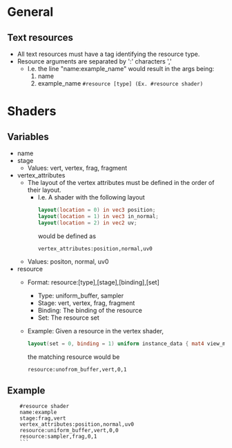 # General
## Text resources
- All text resources must have a tag identifying the resource type.
- Resource arguments are separated by ':' characters ','
    - I.e. the line "name:example_name" would result in the args being:
        1. name
        2. example_name
```#resource [type] (Ex. #resource shader)```
<!-- - All resources are converted to binary resources by the build system. -->

# Shaders
## Variables
- name
- stage
    - Values: vert, vertex, frag, fragment
- vertex_attributes
    - The layout of the vertex attributes must be defined in the order of their layout.
        - I.e. A shader with the following layout
            ```glsl
            layout(location = 0) in vec3 position;
            layout(location = 1) in vec3 in_normal;
            layout(location = 2) in vec2 uv;
            ```
          would be defined as
            ```
            vertex_attributes:position,normal,uv0
            ```
    - Values: positon, normal, uv0
- resource
    - Format: resource:[type],[stage],[binding],[set]
        - Type: uniform_buffer, sampler
        - Stage: vert, vertex, frag, fragment
        - Binding: The binding of the resource
        - Set: The resource set
    - Example:
        Given a resource in the vertex shader,

        ```glsl
        layout(set = 0, binding = 1) uniform instance_data { mat4 view_matrix; } instance;

        ```
        the matching resource would be

        ```
        resource:unofrom_buffer,vert,0,1
        ```
## Example
```
    #resource shader
    name:example
    stage:frag,vert
    vertex_attributes:position,normal,uv0
    resource:uniform_buffer,vert,0,0
    resource:sampler,frag,0,1
    ```


